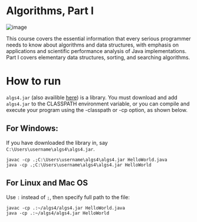 # Algorithms, Part I
![image](https://github.com/your-hamster/algorithms-by-princeton/assets/106545363/c6393c27-aa64-4757-be5f-19ab45bb94c5)


This course covers the essential information that every serious programmer needs to know about algorithms and data structures, with emphasis on applications and scientific performance analysis of Java implementations. Part I covers elementary data structures, sorting, and searching algorithms.


# How to run
`algs4.jar` (also availible [here](https://github.com/kevin-wayne/algs4/)) is a library. You must download and add `algs4.jar` to the CLASSPATH environment variable, or you can compile and execute your program using the -classpath or -cp option, as shown below.


## For Windows:
If you have downloaded the library in, say `C:\Users\username\algs4\algs4.jar`.
```
javac -cp .;C:\Users\username\algs4\algs4.jar HelloWorld.java
java -cp .;C:\Users\username\algs4\algs4.jar HelloWorld
```

## For Linux and Mac OS
Use `:` instead of `;`, then specify full path to the file:
```
javac -cp .:~/algs4/algs4.jar HelloWorld.java
java -cp .:~/algs4/algs4.jar HelloWorld
```

